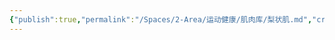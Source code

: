 ```yaml
---
{"publish":true,"permalink":"/Spaces/2-Area/运动健康/肌肉库/梨状肌.md","created":"2025-07-07T18:09:00.205+08:00","modified":"2025-07-09T00:23:33.074+08:00","published":"2025-07-09T00:23:33.074+08:00","cssclasses":""}
---
```


